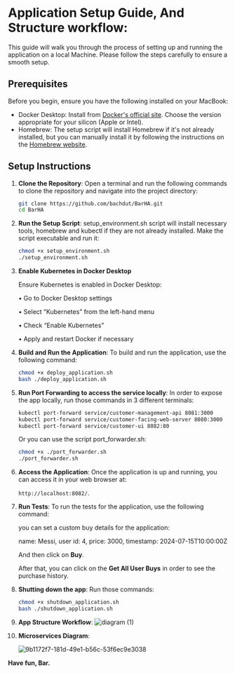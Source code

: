 # Application Setup Guide, And Structure workflow:

This guide will walk you through the process of setting up and running the application on a local Machine. Please follow the steps carefully to ensure a smooth setup.

## Prerequisites

Before you begin, ensure you have the following installed on your MacBook:

- Docker Desktop: Install from [Docker's official site](https://docs.docker.com/desktop/install/mac-install/). Choose the version appropriate for your silicon (Apple or Intel).
- Homebrew: The setup script will install Homebrew if it's not already installed, but you can manually install it by following the instructions on the [Homebrew website](https://brew.sh/).

## Setup Instructions

1. **Clone the Repository**:
   Open a terminal and run the following commands to clone the repository and navigate into the project directory:
   ```sh
   git clone https://github.com/bachdut/BarHA.git
   cd BarHA


2. **Run the Setup Script**:
   setup_environment.sh script will install necessary tools, homebrew and kubectl if they are not already installed. Make the script executable and run it:
   ```sh
   chmod +x setup_environment.sh
   ./setup_environment.sh
   ```

3. **Enable Kubernetes in Docker Desktop**

	Ensure Kubernetes is enabled in Docker Desktop:

	•	Go to Docker Desktop settings

	•	Select “Kubernetes” from the left-hand menu

	•	Check “Enable Kubernetes”

	•	Apply and restart Docker if necessary




4. **Build and Run the Application**:
   To build and run the application, use the following command:
   ```sh
   chmod +x deploy_application.sh
   bash ./deploy_application.sh
   ```

5. **Run Port Forwarding to access the service locally**:
   In order to expose the app locally, run those commands in 3 different terminals:
   ```sh
   kubectl port-forward service/customer-management-api 8081:3000
   kubectl port-forward service/customer-facing-web-server 8080:3000
   kubectl port-forward service/customer-ui 8082:80
   ```
	
   Or you can use the script port_forwarder.sh:
   ```sh
   chmod +x ./port_forwarder.sh
   ./port_forwarder.sh

5. **Access the Application**:
   Once the application is up and running, you can access it in your web browser at:

    `http://localhost:8082/`.

7. **Run Tests**:
   To run the tests for the application, use the following command:

   you can set a custom buy details for the application: 

   name: Messi,  user id: 4, price: 3000, timestamp: 2024-07-15T10:00:00Z

   And then click on **Buy**.

   After that, you can click on the **Get All User Buys** in order to see the purchase history.

8. **Shutting down the app**:
   Run those commands:
   ```sh
   chmod +x shutdown_application.sh
   bash ./shutdown_application.sh


9. **App Structure Workflow**:
    ![diagram (1)](https://github.com/user-attachments/assets/aa9e1f63-8bf2-4edb-88a1-642d00b40a6a)

10. **Microservices Diagram**:

    ![9b1172f7-181d-49e1-b56c-53f6ec9e3038](https://github.com/user-attachments/assets/cf27ffda-122d-45e5-bb95-7d22c60f031f)



	


**Have fun, Bar.**
